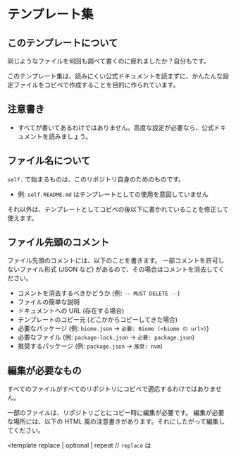 # テンプレート集

## このテンプレートについて

同じようなファイルを何回も調べて書くのに疲れましたか？自分もです。

このテンプレート集は、読みにくい公式ドキュメントを読まずに、かんたんな設定ファイルをコピペで作成することを目的に作られています。

## 注意書き

- すべてが書いてあるわけではありません。高度な設定が必要なら、公式ドキュメントを読みましょう。

## ファイル名について

`self.` で始まるものは、このリポジトリ自身のためのものです。

- 例: `self.README.md` はテンプレートとしての使用を意図していません

それ以外は、テンプレートとしてコピペの後以下に書かれていることを修正して使えます。

## ファイル先頭のコメント

ファイル先頭のコメントには、以下のことを書きます。
一部コメントを許可しないファイル形式 (JSON など) があるので、その場合はコメントを消去してください。

- コメントを消去するべきかどうか (例: `-- MUST DELETE --`)
- ファイルの簡単な説明
- ドキュメントへの URL (存在する場合)
- テンプレートのコピー元 (どこかからコピーしてきた場合)
- 必要なパッケージ (例: `biome.json` -> `必要: Biome (<biome の url>)`)
- 必要なファイル (例: `package-lock.json` -> `必要: package.json`)
- 推奨するパッケージ (例: `package.json` -> `推奨: nvm`)

## 編集が必要なもの

すべてのファイルがすべてのリポジトリにコピペで適応するわけではありません。

一部のファイルは、リポジトリごとにコピー時に編集が必要です。
編集が必要な場所には、以下の HTML 風の注意書きがあります。それにしたがって編集してください。

<template
  replace | optional | repeat // `replace` は<template />タグをそのまま置き換えするもの、 `optional` は必須ではないもの、 `repeat` は複数個指定できるもの
  example: string // 例。だいたいカンマ区切り。
  desc?: string // 説明。自明でない場合。
/>

## 例
```yml name=".github/workflows/ci.yml"
# GitHub Actions を用いた CI
# docs: https://docs.github.com/ja/actions/about-github-actions/about-continuous-integration-with-github-actions
on:
  - pull_request: # <template optional /> -> この行は必須ではない。
  - push: # <template optional />
    - branches:
      # <template repeat example="- main,- release" desc="プッシュしたときにCIを実行したいブランチ" />
      - master
jobs:
  # <template repeat example="format:..." desc="実行したい CI" />
  build:
    name: Build
    runs-on: ubuntu-latest
    steps:
      # <template repeat example="- uses: actions/setup-node@v4, - run: npm run build" desc="各ステップで使うもの/実行するコマンド"/>
      - uses: actions/checkout@v4
      - uses: oven-sh/setup-bun@v2
      - run: bun install --frozen-lockfile
      - run: bun run build
```

## Contribution / Issue

are Welcome.
